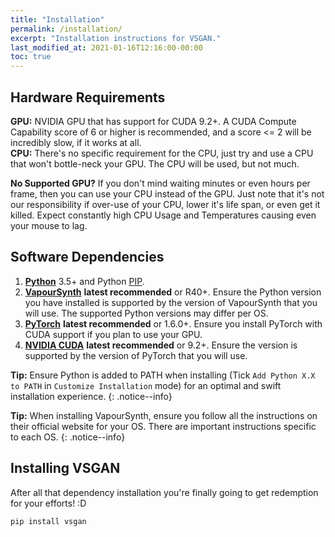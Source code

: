 ```yaml
---
title: "Installation"
permalink: /installation/
excerpt: "Installation instructions for VSGAN."
last_modified_at: 2021-01-16T12:16:00-00:00
toc: true
---
```


## Hardware Requirements

**GPU:** NVIDIA GPU that has support for CUDA 9.2+. A CUDA Compute Capability score of 6 or higher is recommended, and a score <= 2 will be incredibly slow, if it works at all.  
**CPU:** There's no specific requirement for the CPU, just try and use a CPU that won't bottle-neck your GPU. The CPU will be used, but not much.

**No Supported GPU?** If you don't mind waiting minutes or even hours per frame, then you can use your CPU instead of the GPU. Just note that it's not our responsibility if over-use of your CPU, lower it's life span, or even get it killed. Expect constantly high CPU Usage and Temperatures causing even your mouse to lag.

## Software Dependencies

1. [**Python**](https://python.org) 3.5+ and Python [PIP](https://pip.pypa.io/en/stable/installing).
2. [**VapourSynth**](https://vapoursynth.com) **latest recommended** or R40+. Ensure the Python version you have installed is supported by the version of VapourSynth that you will use. The supported Python versions may differ per OS.
3. [**PyTorch**](https://pytorch.org/get-started/locally) **latest recommended** or 1.6.0+. Ensure you install PyTorch with CUDA support if you plan to use your GPU.
4. [**NVIDIA CUDA**](https://developer.nvidia.com/cuda-downloads) **latest recommended** or 9.2+. Ensure the version is supported by the version of PyTorch that you will use.

**Tip:** Ensure Python is added to PATH when installing (Tick `Add Python X.X to PATH` in `Customize Installation` mode) for an optimal and swift installation experience.
{: .notice--info}

**Tip:** When installing VapourSynth, ensure you follow all the instructions on their official website for your OS. There are important instructions specific to each OS.
{: .notice--info}

## Installing VSGAN

After all that dependency installation you're finally going to get redemption for your efforts! :D

```bash
pip install vsgan
```
